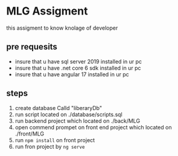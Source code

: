 # MLG Assigment

this assigment to know knolage of developer 

## pre requesits
 - insure that u have sql server 2019 installed in ur pc 
 - insure that u have .net core 6 sdk installed in ur pc 
 - insure that u have angular 17 installed in ur pc 

## steps

 1. create database Calld "liberaryDb"
 2. run script located on ./database/scripts.sql
 3. run backend project which located on ./back/MLG
 4. open commend prompet on front end project which located on ./front/MLG
 5. run `npm install` on front project 
 6. run fron project by `ng serve`
